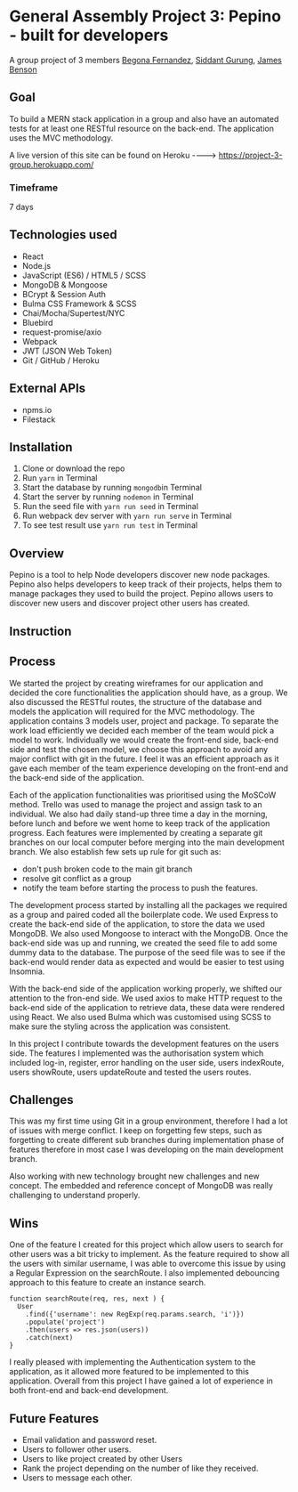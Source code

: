 # General Assembly Project 3: Pepino - built for developers

A group project of 3 members [Begona Fernandez](https://github.com/aguairon), [Siddant Gurung](https://github.com/Siddant), [James Benson](https://github.com/jjbenson85)

## Goal

 To build a MERN stack application in a group and also have an automated tests for at least one RESTful resource on the back-end. The application uses the MVC methodology.

 A live version of this site can be found on Heroku ----> https://project-3-group.herokuapp.com/

### Timeframe
7 days

## Technologies used
* React
* Node.js
* JavaScript (ES6) / HTML5 / SCSS
* MongoDB & Mongoose
* BCrypt & Session Auth
* Bulma CSS Framework & SCSS
* Chai/Mocha/Supertest/NYC
* Bluebird
* request-promise/axio
* Webpack
* JWT (JSON Web Token)
* Git / GitHub / Heroku


## External APIs
* npms.io
* Filestack

## Installation
1. Clone or download the repo
2. Run ```yarn``` in Terminal
3. Start the database by running ```mongodb```in Terminal
4. Start the server by running ```nodemon``` in Terminal
5. Run the seed file with ```yarn run seed``` in Terminal
6. Run webpack dev server with ```yarn run serve``` in Terminal
7. To see test result use ```yarn run test``` in Terminal

## Overview
Pepino is a tool to help Node developers discover new node packages. Pepino also helps developers to keep track of their projects, helps them to manage packages they used to build the project. Pepino allows users to discover new users and discover project other users has created.

## Instruction

## Process
We started the project by creating wireframes for our application and decided the core functionalities the application should have, as a group. We also discussed the RESTful routes, the structure of the database and models the application will required for the MVC methodology. The application contains 3 models user, project and package. To separate the work load efficiently we decided each member of the team would pick a model to work. Individually we would create the front-end side, back-end side and test the chosen model, we choose this approach to avoid any major conflict with git in the future. I feel it was an efficient approach as it gave each member of the team experience developing on the front-end and the back-end side of the application.

Each of the application functionalities was prioritised using the MoSCoW method. Trello was used to manage the project and assign task to an individual. We also had daily stand-up three time a day in the morning, before lunch and before we went home to keep track of the application progress. Each features were implemented by creating a separate git branches on our local computer before merging into the main development branch. We also establish few sets up rule for git such as:
* don't push broken code to the main git branch
* resolve git conflict as a group
* notify the team before starting the process to push the features.

The development process started by installing all the packages we required as a group and paired coded all the boilerplate code. We used Express to create the back-end side of the application, to store the data we used MongoDB. We also used Mongoose to interact with the MongoDB. Once the back-end side was up and running, we created the seed file to add some dummy data to the database. The purpose of the seed file was to see if the back-end would render data as expected and would be easier to test using Insomnia.

With the back-end side of the application working properly, we shifted our attention to the fron-end side. We used axios to make HTTP request to the back-end side of the application to retrieve data, these data were rendered using React. We also used Bulma which was customised using SCSS to make sure the styling across the application was consistent.

In this project I contribute towards the development features on the users side. The features I implemented was the authorisation system which included log-in, register, error handling on the user side, users indexRoute, users showRoute, users updateRoute and tested the users routes.


<!-- In order to carry out the authentication process, we used BCrypt to hash passwords in the backend and store it in the database so that BCrypt could compare it against the password given when logging in. We also used JSON Web Token to embed JSON into an encrypted token. This was incorporated in our login and register controller and is sent to the client when the users successfully authenticate. -->

## Challenges
This was my first time using Git in a group environment, therefore I had a lot of issues with merge conflict. I keep on forgetting few steps, such as forgetting to create different sub branches during implementation phase of features therefore in most case I was developing on the main development branch.

Also working with new technology brought new challenges and new concept. The embedded and reference concept of MongoDB was really challenging to understand properly.

## Wins
One of the feature I created for this project which allow users to search for other users was a bit tricky to implement. As the feature required to show all the users with similar username, I was able to overcome this issue by using a Regular Expression on the searchRoute. I also implemented debouncing approach to this feature to create an instance search.

```
function searchRoute(req, res, next ) {
  User
    .find({'username': new RegExp(req.params.search, 'i')})
    .populate('project')
    .then(users => res.json(users))
    .catch(next)
}
```

I really pleased with implementing the Authentication system to the application, as it allowed more featured to be implemented to this application. Overall from this project I have gained a lot of experience in both front-end and back-end development.

## Future Features
* Email validation and password reset.
* Users to follower other users.
* Users to like project created by other Users
* Rank the project depending on the number of like they received.
* Users to message each other.
